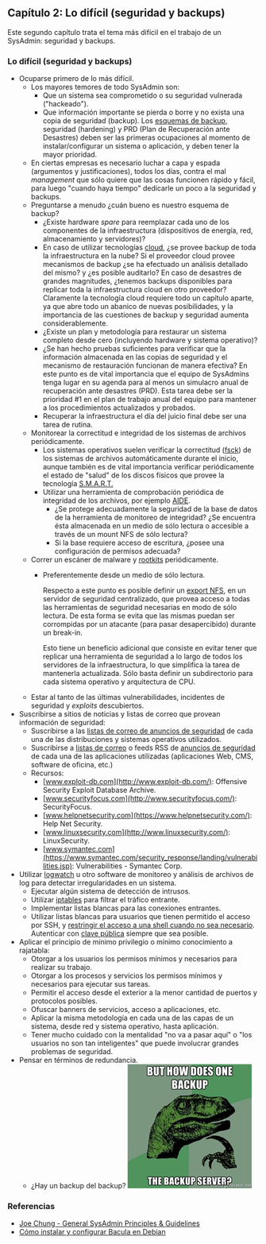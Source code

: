 ## Capítulo 2: Lo difícil (seguridad y backups)

Este segundo capítulo trata el tema más difícil en el trabajo de un SysAdmin:
seguridad y backups.

### Lo difícil (seguridad y backups)

* Ocuparse primero de lo más difícil.
    * Los mayores temores de todo SysAdmin son:
        * Que un sistema sea comprometido o su seguridad vulnerada ("hackeado").
        * Que información importante se pierda o borre y no exista una copia de
          seguridad (backup).
    Los [esquemas de backup](https://www.linuxito.com/gnu-linux/nivel-alto/564-como-crear-un-esquema-de-backup-simple-para-tu-vps),
    seguridad (hardening) y PRD (Plan de Recuperación ante Desastres) deben ser
    las primeras ocupaciones al momento de instalar/configurar un sistema o
    aplicación, y deben tener la mayor prioridad.
    * En ciertas empresas es necesario luchar a capa y espada (argumentos y
      justificaciones), todos los días, contra el mal <i>management</i> que sólo
      quiere que las cosas funcionen rápido y fácil, para luego "cuando haya
      tiempo" dedicarle un poco a la seguridad y backups.
    * Preguntarse a menudo ¿cuán bueno es nuestro esquema de backup?
        * ¿Existe hardware *spare* para reemplazar cada uno de los componentes
          de la infraestructura (dispositivos de energía, red, almacenamiento y
          servidores)?
        * En caso de utilizar tecnologías [cloud](https://www.linuxito.com/15-miscelaneo/642-curso-de-cloud-computing-online-gratuito-y-acreditado),
          ¿se provee backup de toda la infraestructura en la nube? Si el
          proveedor cloud provee mecanismos de backup ¿se ha efectuado un
          análisis detallado del mismo? y ¿es posible auditarlo? En caso de
          desastres de grandes magnitudes, ¿tenemos backups disponibles para
          replicar toda la infraestructura cloud en otro proveedor? Claramente
          la tecnología cloud requiere todo un capítulo aparte, ya que abre todo
          un abanico de nuevas posibilidades, y la importancia de las cuestiones
          de backup y seguridad aumenta considerablemente.
        * ¿Existe un plan y metodología para restaurar un sistema completo desde
          cero (incluyendo hardware y sistema operativo)?
        * ¿Se han hecho pruebas suficientes para verificar que la información
          almacenada en las copias de seguridad y el mecanismo de restauración
          funcionan de manera efectiva? En este punto es de vital importancia
          que el equipo de SysAdmins tenga lugar en su agenda para al menos un
          simulacro anual de recuperación ante desastres (PRD). Esta tarea debe
          ser la prioridad #1 en el plan de trabajo anual del equipo para
          mantener a los procedimientos actualizados y probados.
        * Recuperar la infraestructura el día del juicio final debe ser una
          tarea de rutina.
    * Monitorear la correctitud e integridad de los sistemas de archivos
      periódicamente.
        * Los sistemas operativos suelen verificar la correctitud ([fsck](https://www.linuxito.com/gnu-linux/nivel-medio/671-como-obtener-y-modificar-el-intervalo-de-verificacion-de-discos))
          de los sistemas de archivos automáticamente durante el inicio, aunque
          también es de vital importancia verificar periódicamente el estado de
          "salud" de los discos físicos que provee la tecnología [S.M.A.R.T.](https://www.linuxito.com/gnu-linux/nivel-basico/369-como-verificar-errores-en-un-disco-rigido-en-gnu-linux)
        * Utilizar una herramienta de comprobación periódica de integridad de
          los archivos, por ejemplo [AIDE](https://www.linuxito.com/gnu-linux/nivel-alto/143-monitoreo-de-integridad-de-sistemas-de-archivos-utilizando-aide).
            * ¿Se protege adecuadamente la seguridad de la base de datos de la
              herramienta de monitoreo de integridad? ¿Se encuentra ésta
              almacenada en un medio de sólo lectura o accesible a través de un
              mount NFS de sólo lectura?
            * Si la base requiere acceso de escritura, ¿posee una configuración
              de permisos adecuada?
    * Correr un escáner de malware y [rootkits](https://www.linuxito.com/seguridad/129-como-detectar-rootkits-con-rootkit-hunter)
      periódicamente.
        * Preferentemente desde un medio de sólo lectura.

          Respecto a este punto es posible definir un [export NFS](https://www.linuxito.com/gnu-linux/nivel-alto/496-configuracion-de-nfs-en-freebsd),
          en un servidor de seguridad centralizado, que provea acceso a todas
          las herramientas de seguridad necesarias en modo de sólo lectura. De
          esta forma se evita que las mismas puedan ser corrompidas por un
          atacante (para pasar desapercibido) durante un break-in.

          Esto tiene un beneficio adicional que consiste en evitar tener que
          replicar una herramienta de seguridad a lo largo de todos los
          servidores de la infraestructura, lo que simplifica la tarea de
          mantenerla actualizada. Sólo basta definir un subdirectorio para cada
          sistema operativo y arquitectura de CPU.
    * Estar al tanto de las últimas vulnerabilidades, incidentes de seguridad y
      *exploits* descubiertos.
* Suscribirse a sitios de noticias y listas de correo que provean información de
  seguridad:
    * Suscribirse a las [listas de correo de anuncios de seguridad](https://www.linuxito.com/gnu-linux/nivel-basico/417-anuncios-de-seguridad-de-centos)
      de cada una de las distribuciones y sistemas operativos utilizados.
    * Suscribirse a [listas de correo](https://www.linuxito.com/seguridad/373-lista-de-extensiones-vulnerables-de-joomla)
      o feeds RSS de [anuncios de seguridad](https://www.linuxito.com/seguridad/377-anuncios-de-seguridad-de-moodle)
      de cada una de las aplicaciones utilizadas (aplicaciones Web, CMS,
      software de oficina, etc.)
    * Recursos:
        * [www.exploit-db.com](http://www.exploit-db.com/): Offensive Security
          Exploit Database Archive.
        * [www.securityfocus.com](http://www.securityfocus.com/): SecurityFocus.
        * [www.helpnetsecurity.com](https://www.helpnetsecurity.com/): Help Net
          Security.
        * [www.linuxsecurity.com](http://www.linuxsecurity.com/): LinuxSecurity.
        * [www.symantec.com](https://www.symantec.com/security_response/landing/vulnerabilities.jsp):
          Vulnerabilities - Symantec Corp.
* Utilizar [logwatch](https://www.linuxito.com/gnu-linux/nivel-alto/70-instalacion-de-logwatch-en-debian)
  u otro software de monitoreo y análisis de archivos de log para detectar
  irregularidades en un sistema.
    * Ejecutar algún sistema de detección de intrusos.
    * Utilizar [iptables](https://www.linuxito.com/seguridad/411-como-configurar-el-cortafuegos-en-debian)
      para filtrar el tráfico entrante.
    * Implementar listas blancas para las conexiones entrantes.
    * Utilizar listas blancas para usuarios que tienen permitido el acceso por
      SSH, y [restringir el acceso a una shell cuando no sea necesario](https://www.linuxito.com/gnu-linux/nivel-medio/661-como-configurar-un-acceso-restringido-chroot-para-un-usuario-sftp).
      Autenticar con [clave pública](https://www.linuxito.com/gnu-linux/nivel-alto/459-como-autenticar-con-clave-publica-en-ssh)
      siempre que sea posible.
* Aplicar el principio de mínimo privilegio o mínimo conocimiento a rajatabla:
    * Otorgar a los usuarios los permisos mínimos y necesarios para realizar su
      trabajo.
    * Otorgar a los procesos y servicios los permisos mínimos y necesarios para
      ejecutar sus tareas.
    * Permitir el acceso desde el exterior a la menor cantidad de puertos y
      protocolos posibles.
    * Ofuscar banners de servicios, acceso a aplicaciones, etc.
    * Aplicar la misma metodología en cada una de las capas de un sistema, desde
      red y sistema operativo, hasta aplicación.
    * Tener mucho cuidado con la mentalidad "no va a pasar aquí" o "los usuarios
      no son tan inteligentes" que puede involucrar grandes problemas de
      seguridad.
* Pensar en términos de redundancia.
    * ¿Hay un backup del backup?
    ![Backup](images/backup.jpg)

### Referencias

* [Joe Chung - General SysAdmin Principles &amp; Guidelines](http://rockhopper.monmouth.edu/cs/jchung/cs471/cs_471_-_general_sysadmin_principles)
* [Cómo instalar y configurar Bacula en Debian](https://www.linuxito.com/gnu-linux/nivel-alto/770-como-instalar-y-configurar-bacula-en-debian)
